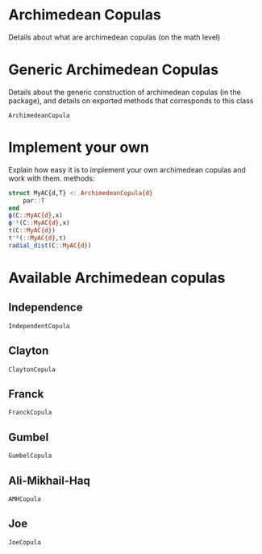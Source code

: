 # Archimedean Copulas

Details about what are archimedean copulas (on the math level)

# Generic Archimedean Copulas

Details about the generic construction of archimedean copulas (in the package), 
and details on exported methods that corresponds to this class 

```@docs
ArchimedeanCopula
```

# Implement your own 

Explain how easy it is to implement your own archimedean copulas and work with them. methods: 

```julia
struct MyAC{d,T} <: ArchimedeanCopula{d}
    par::T
end
ϕ(C::MyAC{d},x)
ϕ⁻¹(C::MyAC{d},x)
τ(C::MyAC{d})
τ⁻¹(::MyAC{d},τ)
radial_dist(C::MyAC{d})
```

# Available Archimedean copulas

## Independence

```@docs
IndependentCopula
```

## Clayton

```@docs
ClaytonCopula
```

## Franck

```@docs
FranckCopula
```

## Gumbel

```@docs
GumbelCopula
```

## Ali-Mikhail-Haq

```@docs
AMHCopula
```

## Joe

```@docs
JoeCopula
```